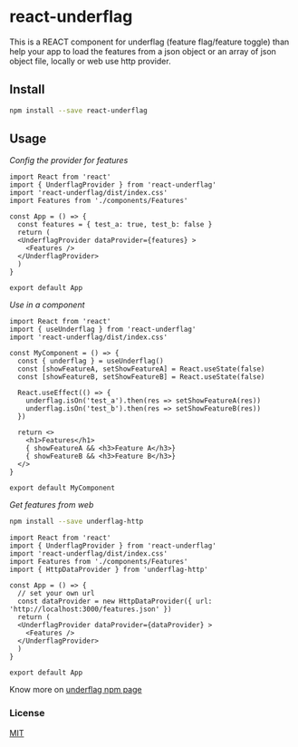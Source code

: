 # react-underflag

This is a REACT component for underflag (feature flag/feature toggle) than help your app to load the features from a json object or an array of json object file, locally or web use http provider.

## Install

```bash
npm install --save react-underflag
```

## Usage

_Config the provider for features_
```tsx
import React from 'react'
import { UnderflagProvider } from 'react-underflag'
import 'react-underflag/dist/index.css'
import Features from './components/Features'

const App = () => {
  const features = { test_a: true, test_b: false }
  return (
  <UnderflagProvider dataProvider={features} >
    <Features />
  </UnderflagProvider>
  )
}

export default App
```

_Use in a component_

```tsx
import React from 'react'
import { useUnderflag } from 'react-underflag'
import 'react-underflag/dist/index.css'

const MyComponent = () => {
  const { underflag } = useUnderflag()
  const [showFeatureA, setShowFeatureA] = React.useState(false)
  const [showFeatureB, setShowFeatureB] = React.useState(false)

  React.useEffect(() => {
    underflag.isOn('test_a').then(res => setShowFeatureA(res))
    underflag.isOn('test_b').then(res => setShowFeatureB(res))
  })

  return <>
    <h1>Features</h1>
    { showFeatureA && <h3>Feature A</h3>}
    { showFeatureB && <h3>Feature B</h3>}
  </>
}

export default MyComponent
```

_Get features from web_

```bash
npm install --save underflag-http
```

```tsx
import React from 'react'
import { UnderflagProvider } from 'react-underflag'
import 'react-underflag/dist/index.css'
import Features from './components/Features'
import { HttpDataProvider } from 'underflag-http'

const App = () => {
  // set your own url
  const dataProvider = new HttpDataProvider({ url: 'http://localhost:3000/features.json' })
  return (
  <UnderflagProvider dataProvider={dataProvider} >
    <Features />
  </UnderflagProvider>
  )
}

export default App
```

Know more on [underflag npm page](https://www.npmjs.com/package/underflag)

### License

[MIT](LICENSE)
